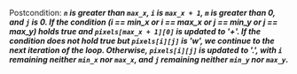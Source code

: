 Postcondition: ***`n` is greater than `max_x`, `i` is `max_x + 1`, `m` is greater than 0, and `j` is 0. If the condition (i == min_x or i == max_x or j == min_y or j == max_y) holds true and `pixels[max_x + 1][0]` is updated to '+'. If the condition does not hold true but `pixels[i][j]` is 'w', we continue to the next iteration of the loop. Otherwise, `pixels[i][j]` is updated to '.', with `i` remaining neither `min_x` nor `max_x`, and `j` remaining neither `min_y` nor `max_y`.***